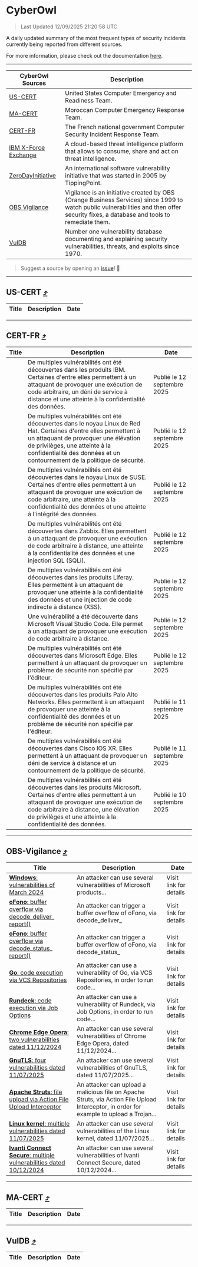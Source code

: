 
 <div id='top'></div>

# CyberOwl

 > Last Updated 12/09/2025 21:20:58 UTC
 
 A daily updated summary of the most frequent types of security incidents currently being reported from different sources.
 
 For more information, please check out the documentation [here](./docs/README.md).
 
 ---
 |CyberOwl Sources|Description|
 |---|---|
 |[US-CERT](#us-cert-arrow_heading_up)|United States Computer Emergency and Readiness Team.|
 |[MA-CERT](#ma-cert-arrow_heading_up)|Moroccan Computer Emergency Response Team.|
 |[CERT-FR](#cert-fr-arrow_heading_up)|The French national government Computer Security Incident Response Team.|
 |[IBM X-Force Exchange](#ibmcloud-arrow_heading_up)|A cloud-based threat intelligence platform that allows to consume, share and act on threat intelligence.|
 |[ZeroDayInitiative](#zerodayinitiative-arrow_heading_up)|An international software vulnerability initiative that was started in 2005 by TippingPoint.|
 |[OBS Vigilance](#obs-vigilance-arrow_heading_up)|Vigilance is an initiative created by OBS (Orange Business Services) since 1999 to watch public vulnerabilities and then offer security fixes, a database and tools to remediate them.|
 |[VulDB](#vuldb-arrow_heading_up)|Number one vulnerability database documenting and explaining security vulnerabilities, threats, and exploits since 1970.|
 
 > Suggest a source by opening an [issue](https://github.com/karimhabush/cyberowl/issues)! :raised_hands:
 ---

## US-CERT [:arrow_heading_up:](#cyberowl)

 |Title|Description|Date|
 |---|---|---|
 
 ---

## CERT-FR [:arrow_heading_up:](#cyberowl)

 |Title|Description|Date|
 |---|---|---|
 |[](https://www.cert.ssi.gouv.fr/avis/CERTFR-2025-AVI-0789/)|De multiples vulnérabilités ont été découvertes dans les produits IBM. Certaines d'entre elles permettent à un attaquant de provoquer une exécution de code arbitraire, un déni de service à distance et une atteinte à la confidentialité des données.|Publié le 12 septembre 2025|
 |[](https://www.cert.ssi.gouv.fr/avis/CERTFR-2025-AVI-0788/)|De multiples vulnérabilités ont été découvertes dans le noyau Linux de Red Hat. Certaines d'entre elles permettent à un attaquant de provoquer une élévation de privilèges, une atteinte à la confidentialité des données et un contournement de la politique de sécurité.|Publié le 12 septembre 2025|
 |[](https://www.cert.ssi.gouv.fr/avis/CERTFR-2025-AVI-0787/)|De multiples vulnérabilités ont été découvertes dans le noyau Linux de SUSE. Certaines d'entre elles permettent à un attaquant de provoquer une exécution de code arbitraire, une atteinte à la confidentialité des données et une atteinte à l'intégrité des données.|Publié le 12 septembre 2025|
 |[](https://www.cert.ssi.gouv.fr/avis/CERTFR-2025-AVI-0786/)|De multiples vulnérabilités ont été découvertes dans Zabbix. Elles permettent à un attaquant de provoquer une exécution de code arbitraire à distance, une atteinte à la confidentialité des données et une injection SQL (SQLi).|Publié le 12 septembre 2025|
 |[](https://www.cert.ssi.gouv.fr/avis/CERTFR-2025-AVI-0785/)|De multiples vulnérabilités ont été découvertes dans les produits Liferay. Elles permettent à un attaquant de provoquer une atteinte à la confidentialité des données et une injection de code indirecte à distance (XSS).|Publié le 12 septembre 2025|
 |[](https://www.cert.ssi.gouv.fr/avis/CERTFR-2025-AVI-0784/)|Une vulnérabilité a été découverte dans Microsoft Visual Studio Code. Elle permet à un attaquant de provoquer une exécution de code arbitraire à distance.|Publié le 12 septembre 2025|
 |[](https://www.cert.ssi.gouv.fr/avis/CERTFR-2025-AVI-0783/)|De multiples vulnérabilités ont été découvertes dans Microsoft Edge. Elles permettent à un attaquant de provoquer un problème de sécurité non spécifié par l'éditeur.|Publié le 12 septembre 2025|
 |[](https://www.cert.ssi.gouv.fr/avis/CERTFR-2025-AVI-0782/)|De multiples vulnérabilités ont été découvertes dans les produits Palo Alto Networks. Elles permettent à un attaquant de provoquer une atteinte à la confidentialité des données et un problème de sécurité non spécifié par l'éditeur.|Publié le 11 septembre 2025|
 |[](https://www.cert.ssi.gouv.fr/avis/CERTFR-2025-AVI-0781/)|De multiples vulnérabilités ont été découvertes dans Cisco IOS XR. Elles permettent à un attaquant de provoquer un déni de service à distance et un contournement de la politique de sécurité.|Publié le 11 septembre 2025|
 |[](https://www.cert.ssi.gouv.fr/avis/CERTFR-2025-AVI-0780/)|De multiples vulnérabilités ont été découvertes dans les produits Microsoft. Certaines d'entre elles permettent à un attaquant de provoquer une exécution de code arbitraire à distance, une élévation de privilèges et une atteinte à la confidentialité des données.|Publié le 10 septembre 2025|
 
 ---

## OBS-Vigilance [:arrow_heading_up:](#cyberowl)

 |Title|Description|Date|
 |---|---|---|
 |[<a href="https://vigilance.fr/vulnerability/Windows-vulnerabilities-of-March-2024-43752" class="noirorange"><b>Windows</b>: vulnerabilities of March 2024</a>](https://vigilance.fr/vulnerability/Windows-vulnerabilities-of-March-2024-43752)|An attacker can use several vulnerabilities of Microsoft products...|Visit link for details|
 |[<a href="https://vigilance.fr/vulnerability/oFono-buffer-overflow-via-decode-deliver-report-45886" class="noirorange"><b>oFono</b>: buffer overflow via decode_deliver_<wbr>report()</wbr></a>](https://vigilance.fr/vulnerability/oFono-buffer-overflow-via-decode-deliver-report-45886)|An attacker can trigger a buffer overflow of oFono, via decode_deliver_|Visit link for details|
 |[<a href="https://vigilance.fr/vulnerability/oFono-buffer-overflow-via-decode-status-report-45885" class="noirorange"><b>oFono</b>: buffer overflow via decode_status_<wbr>report()</wbr></a>](https://vigilance.fr/vulnerability/oFono-buffer-overflow-via-decode-status-report-45885)|An attacker can trigger a buffer overflow of oFono, via decode_status_|Visit link for details|
 |[<a href="https://vigilance.fr/vulnerability/Go-code-execution-via-VCS-Repositories-47696" class="noirorange"><b>Go</b>: code execution via VCS Repositories</a>](https://vigilance.fr/vulnerability/Go-code-execution-via-VCS-Repositories-47696)|An attacker can use a vulnerability of Go, via VCS Repositories, in order to run code...|Visit link for details|
 |[<a href="https://vigilance.fr/vulnerability/Rundeck-code-execution-via-Job-Options-47695" class="noirorange"><b>Rundeck</b>: code execution via Job Options</a>](https://vigilance.fr/vulnerability/Rundeck-code-execution-via-Job-Options-47695)|An attacker can use a vulnerability of Rundeck, via Job Options, in order to run code...|Visit link for details|
 |[<a href="https://vigilance.fr/vulnerability/Chrome-Edge-Opera-two-vulnerabilities-dated-11-12-2024-45869" class="noirorange"><b>Chrome  Edge  Opera</b>: two vulnerabilities dated 11/12/2024</a>](https://vigilance.fr/vulnerability/Chrome-Edge-Opera-two-vulnerabilities-dated-11-12-2024-45869)|An attacker can use several vulnerabilities of Chrome  Edge  Opera, dated 11/12/2024...|Visit link for details|
 |[<a href="https://vigilance.fr/vulnerability/GnuTLS-four-vulnerabilities-dated-11-07-2025-47689" class="noirorange"><b>GnuTLS</b>: four vulnerabilities dated 11/07/2025</a>](https://vigilance.fr/vulnerability/GnuTLS-four-vulnerabilities-dated-11-07-2025-47689)|An attacker can use several vulnerabilities of GnuTLS, dated 11/07/2025...|Visit link for details|
 |[<a href="https://vigilance.fr/vulnerability/Apache-Struts-file-upload-via-Action-File-Upload-Interceptor-45865" class="noirorange"><b>Apache Struts</b>: file upload via Action File Upload Interceptor</a>](https://vigilance.fr/vulnerability/Apache-Struts-file-upload-via-Action-File-Upload-Interceptor-45865)|An attacker can upload a malicious file on Apache Struts, via Action File Upload Interceptor, in order for example to upload a Trojan...|Visit link for details|
 |[<a href="https://vigilance.fr/vulnerability/Linux-kernel-multiple-vulnerabilities-dated-11-07-2025-47688" class="noirorange"><b>Linux kernel</b>: multiple vulnerabilities dated 11/07/2025</a>](https://vigilance.fr/vulnerability/Linux-kernel-multiple-vulnerabilities-dated-11-07-2025-47688)|An attacker can use several vulnerabilities of the Linux kernel, dated 11/07/2025...|Visit link for details|
 |[<a href="https://vigilance.fr/vulnerability/Ivanti-Connect-Secure-multiple-vulnerabilities-dated-10-12-2024-45861" class="noirorange"><b>Ivanti Connect Secure</b>: multiple vulnerabilities dated 10/12/2024</a>](https://vigilance.fr/vulnerability/Ivanti-Connect-Secure-multiple-vulnerabilities-dated-10-12-2024-45861)|An attacker can use several vulnerabilities of Ivanti Connect Secure, dated 10/12/2024...|Visit link for details|
 
 ---

## MA-CERT [:arrow_heading_up:](#cyberowl)

 |Title|Description|Date|
 |---|---|---|
 
 ---

## VulDB [:arrow_heading_up:](#cyberowl)

 |Title|Description|Date|
 |---|---|---|
 